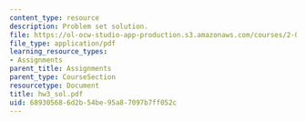 ```yaml
---
content_type: resource
description: Problem set solution.
file: https://ol-ocw-studio-app-production.s3.amazonaws.com/courses/2-002-mechanics-and-materials-ii-spring-2004/689305686d2b54be95a87097b7ff052c_hw3_sol.pdf
file_type: application/pdf
learning_resource_types:
- Assignments
parent_title: Assignments
parent_type: CourseSection
resourcetype: Document
title: hw3_sol.pdf
uid: 68930568-6d2b-54be-95a8-7097b7ff052c
---
```

